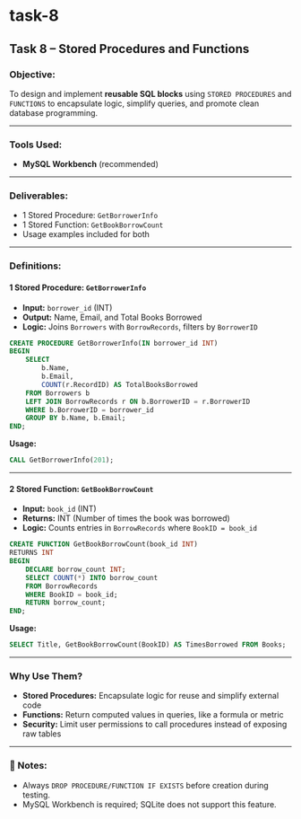 # task-8

##  Task 8 – Stored Procedures and Functions

###  Objective:

To design and implement **reusable SQL blocks** using `STORED PROCEDURES` and `FUNCTIONS` to encapsulate logic, simplify queries, and promote clean database programming.

---

### Tools Used:

* **MySQL Workbench** (recommended)

---

###  Deliverables:

* 1 Stored Procedure: `GetBorrowerInfo`
* 1 Stored Function: `GetBookBorrowCount`
* Usage examples included for both

---

###  Definitions:

#### 1 Stored Procedure: `GetBorrowerInfo`

* **Input:** `borrower_id` (INT)
* **Output:** Name, Email, and Total Books Borrowed
* **Logic:** Joins `Borrowers` with `BorrowRecords`, filters by `BorrowerID`

```sql
CREATE PROCEDURE GetBorrowerInfo(IN borrower_id INT)
BEGIN
    SELECT 
        b.Name,
        b.Email,
        COUNT(r.RecordID) AS TotalBooksBorrowed
    FROM Borrowers b
    LEFT JOIN BorrowRecords r ON b.BorrowerID = r.BorrowerID
    WHERE b.BorrowerID = borrower_id
    GROUP BY b.Name, b.Email;
END;
```

**Usage:**

```sql
CALL GetBorrowerInfo(201);
```

---

#### 2 Stored Function: `GetBookBorrowCount`

* **Input:** `book_id` (INT)
* **Returns:** INT (Number of times the book was borrowed)
* **Logic:** Counts entries in `BorrowRecords` where `BookID = book_id`

```sql
CREATE FUNCTION GetBookBorrowCount(book_id INT) 
RETURNS INT
BEGIN
    DECLARE borrow_count INT;
    SELECT COUNT(*) INTO borrow_count
    FROM BorrowRecords
    WHERE BookID = book_id;
    RETURN borrow_count;
END;
```

**Usage:**

```sql
SELECT Title, GetBookBorrowCount(BookID) AS TimesBorrowed FROM Books;
```

---

###  Why Use Them?

* **Stored Procedures:** Encapsulate logic for reuse and simplify external code
* **Functions:** Return computed values in queries, like a formula or metric
* **Security:** Limit user permissions to call procedures instead of exposing raw tables

---

### 📝 Notes:

* Always `DROP PROCEDURE/FUNCTION IF EXISTS` before creation during testing.
* MySQL Workbench is required; SQLite does not support this feature.


